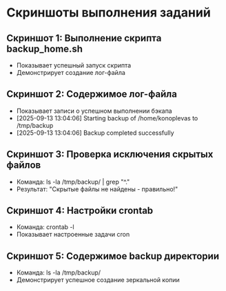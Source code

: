 # Скриншоты выполнения заданий

## Скриншот 1: Выполнение скрипта backup_home.sh
- Показывает успешный запуск скрипта
- Демонстрирует создание лог-файла

## Скриншот 2: Содержимое лог-файла
- Показывает записи о успешном выполнении бэкапа
- [2025-09-13 13:04:06] Starting backup of /home/konoplevas to /tmp/backup
- [2025-09-13 13:04:06] Backup completed successfully

## Скриншот 3: Проверка исключения скрытых файлов
- Команда: ls -la /tmp/backup/ | grep "^\." 
- Результат: "Скрытые файлы не найдены - правильно!"

## Скриншот 4: Настройки crontab
- Команда: crontab -l
- Показывает настроенные задачи cron

## Скриншот 5: Содержимое backup директории
- Команда: ls -la /tmp/backup/
- Демонстрирует успешное создание зеркальной копии
